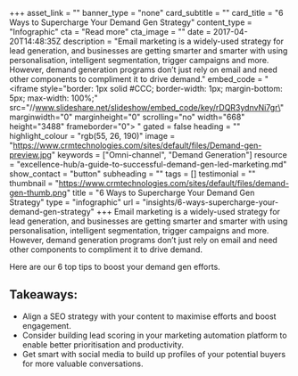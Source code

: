 +++
asset_link = ""
banner_type = "none"
card_subtitle = ""
card_title = "6 Ways to Supercharge Your Demand Gen Strategy"
content_type = "Infographic"
cta = "Read more"
cta_image = ""
date = 2017-04-20T14:48:35Z
description = "Email marketing is a widely-used strategy for lead generation, and businesses are getting smarter and smarter with using personalisation, intelligent segmentation, trigger campaigns and more. However, demand generation programs don’t just rely on email and need other components to compliment it to drive demand."
embed_code = "<iframe style=\"border: 1px solid #CCC; border-width: 1px; margin-bottom: 5px; max-width: 100%;\" src=\"//www.slideshare.net/slideshow/embed_code/key/rDQR3ydnvNi7gr\" marginwidth=\"0\" marginheight=\"0\" scrolling=\"no\" width=\"668\" height=\"3488\" frameborder=\"0\"> </iframe>"
gated = false
heading = ""
highlight_colour = "rgb(55, 26, 190)"
image = "https://www.crmtechnologies.com/sites/default/files/Demand-gen-preview.jpg"
keywords = ["Omni-channel", "Demand Generation"]
resource = "excellence-hub/a-guide-to-successful-demand-gen-led-marketing.md"
show_contact = "button"
subheading = ""
tags = []
testimonial = ""
thumbnail = "https://www.crmtechnologies.com/sites/default/files/demand-gen-thumb.png"
title = "6 Ways to Supercharge Your Demand Gen Strategy"
type = "infographic"
url = "insights/6-ways-supercharge-your-demand-gen-strategy"
+++
Email marketing is a widely-used strategy for lead generation, and businesses are getting smarter and smarter with using personalisation, intelligent segmentation, trigger campaigns and more. However, demand generation programs don’t just rely on email and need other components to compliment it to drive demand.

Here are our 6 top tips to boost your demand gen efforts.

## Takeaways:

* Align a SEO strategy with your content to maximise efforts and boost engagement.
* Consider building lead scoring in your marketing automation platform to enable better prioritisation and productivity.
* Get smart with social media to build up profiles of your potential buyers for more valuable conversations.